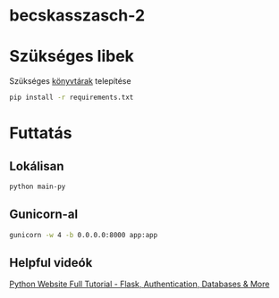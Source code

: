﻿# becskasszasch-2

# Szükséges libek



Szükséges [könyvtárak](./requirements.txt) telepítése
```bash
pip install -r requirements.txt
```

# Futtatás 

## Lokálisan

```bash
python main-py
```

## Gunicorn-al

```bash
gunicorn -w 4 -b 0.0.0.0:8000 app:app
```

## Helpful videók
[Python Website Full Tutorial - Flask, Authentication, Databases & More](https://www.youtube.com/watch?v=dam0GPOAvVI)

